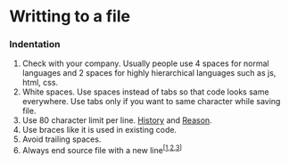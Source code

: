 # Writting to a file

### Indentation
1. Check with your company. Usually people use 4 spaces for normal languages and 2 
spaces for highly hierarchical languages such as js, html, css.
2. White spaces. Use spaces instead of tabs so that code looks same everywhere. 
Use tabs only if you want to same character while saving file.
3. Use 80 character limit per line. 
[History](https://softwareengineering.stackexchange.com/questions/148677/why-is-80\-characters-the-standard-limit-for-code-width "Why is 80 characters the 'standard' limit for code width") and 
[Reason](https://softwareengineering.stackexchange.com/questions/604/is-the-80-character-limit-still-relevant-in-times-of-widescreen-monitors "Is the 80 character limit still relevant in times of widescreen monitors?").
4. Use braces like it is used in existing code.
5. Avoid trailing spaces.
6. Always end source file with a new line<sup>[[1](https://thoughtbot.com/blog/no-newline-at-end-of-file),[2](https://unix.stackexchange.com/questions/18743/whats-the-point-in-adding-a-new-line-to-the-end-of-a-file),[3](https://stackoverflow.com/questions/729692/why-should-text-files-end-with-a-newline)]</sup>
